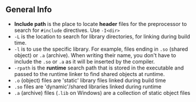 ## General Info
- **Include path** is the place to locate **header** files for the preprocessor to search for `#include` directives. Use `-I<dir>`
- `-L` is the location to search for library directories, for linking during build time.
- `-l` is to use the specific library. For example, files ending in `.so` (shared object) or `.a` (archive). When writing their name, you don't have to include the `.so` or `.a` as it will be inserted by the compiler.
- `-rpath` is the **runtime** search path that is stored in the executable and passed to the runtime linker to find shared objects at runtime.
- `.o` (object) files are 'static' library files linked during build time
- `.so` files are 'dynamic'/shared libraries linked during runtime
- `.a` (archive) files (`.lib` on Windows) are a collection of static object files 

